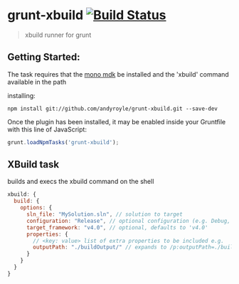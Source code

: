 # grunt-xbuild [![Build Status](https://travis-ci.org/andyroyle/grunt-xbuild.png?branch=master)](https://travis-ci.org/andyroyle/grunt-xbuild)

> xbuild runner for grunt

## Getting Started:

The task requires that the [mono mdk][1] be installed and the 'xbuild' command available in the path

installing:
```shell
npm install git://github.com/andyroyle/grunt-xbuild.git --save-dev
```

Once the plugin has been installed, it may be enabled inside your Gruntfile with this line of JavaScript:

```js
grunt.loadNpmTasks('grunt-xbuild');
```

## XBuild task

builds and execs the xbuild command on the shell

```js
xbuild: {
  build: {
    options: {
      sln_file: "MySolution.sln", // solution to target
      configuration: "Release", // optional configuration (e.g. Debug, Release), defaults to Release
      target_framework: "v4.0", // optional, defaults to 'v4.0'
      properties: {
        // <key: value> list of extra properties to be included e.g.
        outputPath: "./buildOutput/" // expands to /p:outputPath=./buildOutput/
      }
    }
  }
}
```

[1]: http://www.go-mono.com/mono-downloads/download.html
